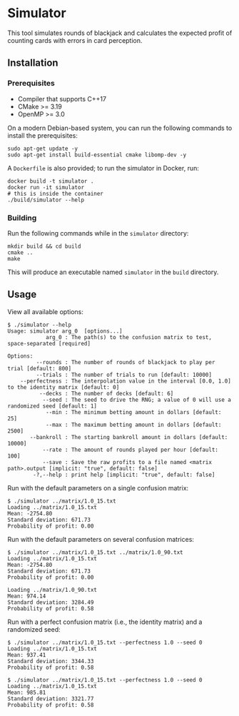 # Simulator

This tool simulates rounds of blackjack and calculates the expected profit of counting cards with errors in card perception.

## Installation

### Prerequisites
- Compiler that supports C++17
- CMake >= 3.19
- OpenMP >= 3.0

On a modern Debian-based system, you can run the following commands to install the prerequisites:
```
sudo apt-get update -y
sudo apt-get install build-essential cmake libomp-dev -y
```

A `Dockerfile` is also provided; to run the simulator in Docker, run:
```
docker build -t simulator .
docker run -it simulator
# this is inside the container
./build/simulator --help
```

### Building
Run the following commands while in the `simulator` directory:
```
mkdir build && cd build
cmake ..
make
```
This will produce an executable named `simulator` in the `build` directory.

## Usage

View all available options:
```
$ ./simulator --help
Usage: simulator arg_0  [options...]
            arg_0 : The path(s) to the confusion matrix to test, space-separated [required]

Options:
         --rounds : The number of rounds of blackjack to play per trial [default: 800]
         --trials : The number of trials to run [default: 10000]
    --perfectness : The interpolation value in the interval [0.0, 1.0] to the identity matrix [default: 0]
          --decks : The number of decks [default: 6]
           --seed : The seed to drive the RNG; a value of 0 will use a randomized seed [default: 1]
            --min : The minimum betting amount in dollars [default: 25]
            --max : The maximum betting amount in dollars [default: 2500]
       --bankroll : The starting bankroll amount in dollars [default: 10000]
           --rate : The amount of rounds played per hour [default: 100]
           --save : Save the raw profits to a file named <matrix path>.output [implicit: "true", default: false]
        -?,--help : print help [implicit: "true", default: false]
```

Run with the default parameters on a single confusion matrix:
```
$ ./simulator ../matrix/1.0_15.txt
Loading ../matrix/1.0_15.txt
Mean: -2754.80
Standard deviation: 671.73
Probability of profit: 0.00
```

Run with the default parameters on several confusion matrices:
```
$ ./simulator ../matrix/1.0_15.txt ../matrix/1.0_90.txt
Loading ../matrix/1.0_15.txt
Mean: -2754.80
Standard deviation: 671.73
Probability of profit: 0.00

Loading ../matrix/1.0_90.txt
Mean: 974.14
Standard deviation: 3284.49
Probability of profit: 0.58
```

Run with a perfect confusion matrix (i.e., the identity matrix) and a randomized seed:
```
$ ./simulator ../matrix/1.0_15.txt --perfectness 1.0 --seed 0
Loading ../matrix/1.0_15.txt
Mean: 937.41
Standard deviation: 3344.33
Probability of profit: 0.58

$ ./simulator ../matrix/1.0_15.txt --perfectness 1.0 --seed 0
Loading ../matrix/1.0_15.txt
Mean: 985.81
Standard deviation: 3321.77
Probability of profit: 0.58
```
